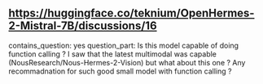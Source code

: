 ## https://huggingface.co/teknium/OpenHermes-2-Mistral-7B/discussions/16

contains_question: yes
question_part: Is this model capable of doing function calling ? I saw that the latest multimodal was capable (NousResearch/Nous-Hermes-2-Vision) but what about this one ? Any recommadnation for such good small model with function calling ?